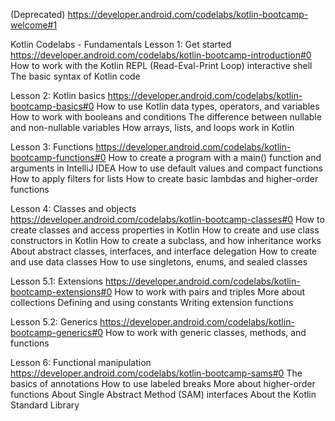 (Deprecated)
https://developer.android.com/codelabs/kotlin-bootcamp-welcome#1

Kotlin Codelabs - Fundamentals
Lesson 1: Get started
https://developer.android.com/codelabs/kotlin-bootcamp-introduction#0
How to work with the Kotlin REPL (Read-Eval-Print Loop) interactive shell
The basic syntax of Kotlin code

Lesson 2: Kotlin basics
https://developer.android.com/codelabs/kotlin-bootcamp-basics#0
How to use Kotlin data types, operators, and variables
How to work with booleans and conditions
The difference between nullable and non-nullable variables
How arrays, lists, and loops work in Kotlin

Lesson 3: Functions
https://developer.android.com/codelabs/kotlin-bootcamp-functions#0
How to create a program with a main() function and arguments in IntelliJ IDEA
How to use default values and compact functions
How to apply filters for lists
How to create basic lambdas and higher-order functions

Lesson 4: Classes and objects
https://developer.android.com/codelabs/kotlin-bootcamp-classes#0
How to create classes and access properties in Kotlin
How to create and use class constructors in Kotlin
How to create a subclass, and how inheritance works
About abstract classes, interfaces, and interface delegation
How to create and use data classes
How to use singletons, enums, and sealed classes

Lesson 5.1: Extensions
https://developer.android.com/codelabs/kotlin-bootcamp-extensions#0
How to work with pairs and triples
More about collections
Defining and using constants
Writing extension functions

Lesson 5.2: Generics
https://developer.android.com/codelabs/kotlin-bootcamp-generics#0
How to work with generic classes, methods, and functions

Lesson 6: Functional manipulation
https://developer.android.com/codelabs/kotlin-bootcamp-sams#0
The basics of annotations
How to use labeled breaks
More about higher-order functions
About Single Abstract Method (SAM) interfaces
About the Kotlin Standard Library




